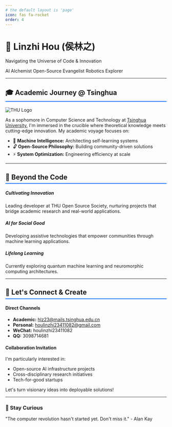 ```yaml
---
# the default layout is 'page'
icon: fas fa-rocket
order: 4
---
```


<div class="text-center mb-5">
  <h1 class="display-4">🌌 Linzhi Hou (侯林之)</h1>
  <p class="lead">Navigating the Universe of Code & Innovation</p>
  <div class="mt-3">
    <span class="badge bg-primary">AI Alchemist</span>
    <span class="badge bg-success">Open-Source Evangelist</span>
    <span class="badge bg-warning">Robotics Explorer</span>
  </div>
</div>

---

## 🎓 Academic Journey @ Tsinghua
<div class="row">
  <div class="col-md-2">
    <img src="https://en.wikipedia.org/wiki/Tsinghua_University#/media/File:Tsinghua_University_Logo.svg" class="img-fluid" alt="THU Logo" style="max-height: 80px">
  </div>
  <div class="col-md-10">
    <p class="fs-5">As a sophomore in Computer Science and Technology at <a href="https://www.tsinghua.edu.cn/" target="_blank" class="text-decoration-none">Tsinghua University</a>, I'm immersed in the crucible where theoretical knowledge meets cutting-edge innovation. My academic voyage focuses on:</p>
    <ul class="list-unstyled">
      <li>🤖 <strong>Machine Intelligence:</strong> Architecting self-learning systems</li>
      <li>🔓 <strong>Open-Source Philosophy:</strong> Building community-driven solutions</li>
      <li>⚡ <strong>System Optimization:</strong> Engineering efficiency at scale</li>
    </ul>
  </div>
</div>

---

## 🚀 Beyond the Code
<div class="row row-cols-1 row-cols-md-3 g-4">
  <div class="col">
    <div class="card h-100 shadow">
      <div class="card-body">
        <h5 class="card-title"><i class="fas fa-seedling me-2"></i>Cultivating Innovation</h5>
        <p class="card-text">Leading developer at THU Open Source Society, nurturing projects that bridge academic research and real-world applications.</p>
      </div>
    </div>
  </div>
  <div class="col">
    <div class="card h-100 shadow">
      <div class="card-body">
        <h5 class="card-title"><i class="fas fa-robot me-2"></i>AI for Social Good</h5>
        <p class="card-text">Developing assistive technologies that empower communities through machine learning applications.</p>
      </div>
    </div>
  </div>
  <div class="col">
    <div class="card h-100 shadow">
      <div class="card-body">
        <h5 class="card-title"><i class="fas fa-infinity me-2"></i>Lifelong Learning</h5>
        <p class="card-text">Currently exploring quantum machine learning and neuromorphic computing architectures.</p>
      </div>
    </div>
  </div>
</div>

---

## 🌉 Let's Connect & Create
<div class="row mt-5">
  <div class="col-md-6">
    <div class="p-3 border rounded-3 bg-light">
      <h4 class="mb-3"><i class="fas fa-comment-dots"></i> Direct Channels</h4>
      <ul class="list-group list-group-flush">
        <li class="list-group-item">
          <i class="fas fa-envelope-open-text me-2"></i>
          <strong>Academic:</strong> 
          <a href="mailto:hlz23@mails.tsinghua.edu.cn" class="text-decoration-none">hlz23@mails.tsinghua.edu.cn</a>
        </li>
        <li class="list-group-item">
          <i class="fab fa-google me-2"></i>
          <strong>Personal:</strong> 
          <a href="mailto:houlinzhi23411082@gmail.com" class="text-decoration-none">houlinzhi23411082@gmail.com</a>
        </li>
        <li class="list-group-item">
          <i class="fab fa-weixin me-2"></i>
          <strong>WeChat:</strong> houlinzhi23411082
        </li>
        <li class="list-group-item">
          <i class="fab fa-qq me-2"></i>
          <strong>QQ:</strong> 3098714681
        </li>
      </ul>
    </div>
  </div>
  <div class="col-md-6">
    <div class="p-3 border rounded-3 bg-light">
      <h4 class="mb-3"><i class="fas fa-code-branch"></i> Collaboration Invitation</h4>
      <p>I'm particularly interested in:</p>
      <ul>
        <li>Open-source AI infrastructure projects</li>
        <li>Cross-disciplinary research initiatives</li>
        <li>Tech-for-good startups</li>
      </ul>
      <div class="alert alert-info">
        Let's turn visionary ideas into deployable solutions!
      </div>
    </div>
  </div>
</div>

---

<div class="text-center mt-5 py-4 bg-dark text-light rounded-3">
  <h3 class="mb-3">🚨 Stay Curious</h3>
  <p class="mb-0">"The computer revolution hasn't started yet. Don't miss it." - Alan Kay</p>
</div>

<style>
  .card:hover {
    transform: translateY(-5px);
    transition: transform 0.3s ease;
  }
  h2 {
    border-bottom: 2px solid #0d6efd;
    padding-bottom: 0.3em;
  }
</style>